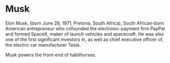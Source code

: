 # Musk
Elon Musk, (born June 28, 1971, Pretoria, South Africa), South African-born American entrepreneur who cofounded the electronic-payment firm PayPal and formed SpaceX, maker of launch vehicles and spacecraft. He was also one of the first significant investors in, as well as chief executive officer of, the electric car manufacturer Tesla.

Musk powers the front-end of habithorses.
